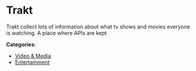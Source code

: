 # Trakt


Trakt collect lots of information about what tv shows and movies everyone is watching.  A place where APIs are kept



**Categories**:
- [Video & Media](https://github.com/apis-list/apis-list#video-and-media)
- [Entertainment](https://github.com/apis-list/apis-list#entertainment)





